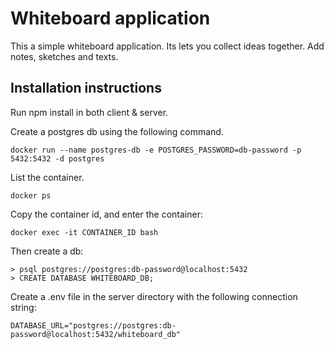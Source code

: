 # Whiteboard application

This a simple whiteboard application. Its lets you collect ideas together. Add notes, sketches and texts.

## Installation instructions

Run npm install in both client & server.

Create a postgres db using the following command.

```shell
docker run --name postgres-db -e POSTGRES_PASSWORD=db-password -p 5432:5432 -d postgres
```


List the container.
```shell
docker ps
```

Copy the container id, and enter the container:
```shell
docker exec -it CONTAINER_ID bash
```

Then create a db:
```shell
> psql postgres://postgres:db-password@localhost:5432
> CREATE DATABASE WHITEBOARD_DB;
```

Create a .env file in the server directory with the following connection string:

```shell
DATABASE_URL="postgres://postgres:db-password@localhost:5432/whiteboard_db"
```
